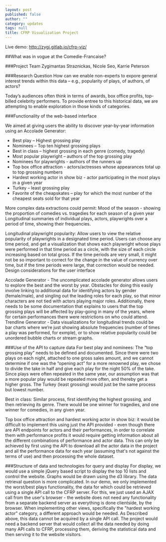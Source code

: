 ```yaml
---
layout: post
published: false
author: ""
category: updates
tags: null
title: CFRP Visualization Project
---
```


Live demo: http://zygi.gitlab.io/cfrp-viz/

##What was in vogue at the Comedie-Francaise?

###Project Team
Zygimantas Straznickas, Nicole Seo, Karrie Peterson

###Research Question
How can we enable non-experts to expore general interest trends within this data – e.g., popularity of plays, of authors, of actors? 

Today’s audiences often think in terms of awards, box office profits, top-billed celebrity performers.  To provide entree to this historical data, we are attempting to enable exploration in those kinds of categories.

###Functionality of the web-based interface

We aimed at giving users the ability to discover year-by-year information using an Accolade Generator:

- Best play – Highest grossing play
- Nominees – Top ten highest grossing plays
- Best in class – highest grossing in each genre  (comedy, tragedy)
- Most popular playwright – authors of the top grossing play
- Nominees for playwrights - authors of the runners up
- Top box office attraction - actors/actresses whose appearances total up to top grossing numbers
- Hardest working actor in show biz - actor participating in the most plays in a given year
- Turkey – least grossing play
- Favorite of the cheapskates – play for which the most number of the cheapest seats sold for that year
 
More complex data extractions could permit:	
Mood of the season - showing the proportion of comedies vs. tragedies for each season of a given year 
Longitudinal summaries of individual plays, actors, playwrights over a period of time, showing their frequencies.

Longitudinal playwright popularity:  Allow users to view the relative popularity of playwrights in a designated time period.  Users can choose any time period, and get a visualization that shows each playwright whose plays were performed in that time period as a circle, with the size of each circle increasing based on total gross.  If the time periods are very small, it might not be so important to correct for the change in the value of currency over time, but if the time periods were large, that correction would be needed.
Design considerations for the user interface

Accolade Generator - The uncomplicated accolade generator allows users to explore the best and the worst by year.   Obstacles for doing this easily involve linking to additional data for identifying actors by gender (female/male), and singling out the leading roles for each play, so that minor characters are not tied with actors playing major roles.  Additionally, there needs to be some documentation that explains to users that the top grossing plays will be affected by play-going in many of the years, where for certain performances there were restrictions on who could attend. 
Trendline Generator - Data visualizations for longitudinal trends could be bar charts where we’re just showing absolute frequencies (number of times a play was performed, for exmple), or to show relative popularity could be unordered bubble charts or stream graphs.  

###Use of the API to capture data
For best play and nominees:  The “top grossing play” needs to be defined and documented.  Since there were two plays on each night, attached to one gross sales amount, and we cannot determine if one was the “opening act” for a more renowned play, we chose to divide the take in half and give each play for the night 50% of the take.  Since plays were often repeated in the same year, our assumption was that a more popular play would be repeated more often, and thereby get a higher gross.  The Turkey (least grossing) would just be the same process but lowest number.

Best in class:  Similar process, first identifying the highest grossing, and then retrieving its genre.  There would be one winner for tragedies, and one winner for comedies, in any given year. 

Top box office attraction and hardest working actor in show biz: it would be difficult to implement this using just the API provided - even though there are API endpoints for actors and their performances, in order to correlate them with performance profits it would require getting information about all the different combinations of performance and actor data. This can only be achieved by first using the API to download all the actor data in the project and all the performance data for each year (assuming that's not against the terms of use) and then processing the whole dataset. 

###Structure of data and technologies for query and display
For display, we would use a simple jQuery based script to display the top 10 lists and control the website. Graphs would be drawn using the d3 library. The data retrieval question is more complicated. In our demo, we only implemented the worst/best plays functionality, the data for which could be retrieved using a single API call to the CFRP server. For this, we just used an AJAX call from the user's browser - the website does not need any functionality from a separate backend server as everything is done clientside, by the browser. When implementing other views, specifically the "hardest working actor" category, a different approach would be needed. As Described above, this data cannot be acquired by a single API call. The project would need a backend server that would collect all the data needed by doing many API calls to CFRP, processing them, deriving the statistical data and then serving it to the website visitors.

 